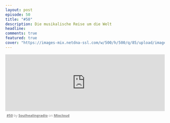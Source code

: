 ```yaml
---
layout: post
episode: 50
title: "#50"
description: Die musikalische Reise um die Welt
headline:
comments: true  
featured: true
cover: "https://images-mix.netdna-ssl.com/w/500/h/500/q/85/upload/images/extaudio/5acaec37-9867-48ee-ae87-87b44b1e6eb0.jpg"
---
```


<iframe width="100%" height="180" src="https://www.mixcloud.com/widget/iframe/?embed_type=widget_standard&amp;embed_uuid=df6a3ef5-9a36-4738-add1-479683c08d45&amp;feed=https%3A%2F%2Fwww.mixcloud.com%2Fsoulhealingradio%2F50%2F&amp;hide_cover=1&amp;hide_tracklist=1&amp;replace=0" frameborder="0"></iframe><div style="clear: both; height: 3px; width: auto;"></div><p style="display: block; font-size: 11px; font-family: 'Open Sans', Helvetica, Arial, sans-serif; margin: 0px; padding: 3px 4px; color: rgb(153, 153, 153); width: auto;"><a href="https://www.mixcloud.com/soulhealingradio/50/?utm_source=widget&amp;utm_medium=web&amp;utm_campaign=base_links&amp;utm_term=resource_link" target="_blank" style="color:#808080; font-weight:bold;">#50</a><span> by </span><a href="https://www.mixcloud.com/soulhealingradio/?utm_source=widget&amp;utm_medium=web&amp;utm_campaign=base_links&amp;utm_term=profile_link" target="_blank" style="color:#808080; font-weight:bold;">Soulhealingradio</a><span> on </span><a href="https://www.mixcloud.com/?utm_source=widget&amp;utm_medium=web&amp;utm_campaign=base_links&amp;utm_term=homepage_link" target="_blank" style="color:#808080; font-weight:bold;"> Mixcloud</a></p><div style="clear: both; height: 3px; width: auto;"></div>
